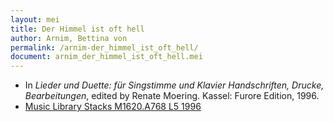```yaml
---
layout: mei
title: Der Himmel ist oft hell
author: Arnim, Bettina von
permalink: /arnim-der_himmel_ist_oft_hell/
document: arnim_der_himmel_ist_oft_hell.mei
---
```


- In *Lieder und Duette: für Singstimme und Klavier Handschriften, Drucke, Bearbeitungen*, edited by Renate Moering. Kassel: Furore Edition, 1996. 
- <a href="https://tufts-primo.hosted.exlibrisgroup.com/permalink/f/bnf7qa/01TUN_ALMA2180485300003851" target="_blank">Music Library Stacks M1620.A768 L5 1996</a>
